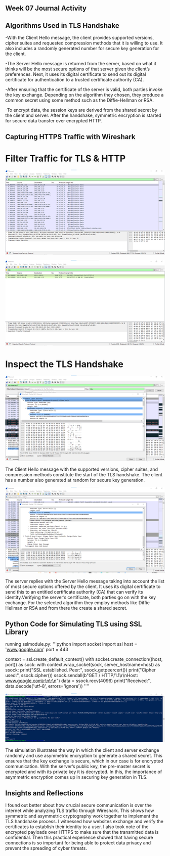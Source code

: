 ## Week 07 Journal Activity

## Algorithms Used in TLS Handshake
-With the Client Hello message, the client provides supported versions, cipher suites and requested compression methods that it is willing to use. It also includes a randomly generated number for secure key generation for the client.

-The Server Hello message is returned from the server, based on what it thinks will be the most secure options of that server given the client’s preferences. Next, it uses its digital certificate to send out its digital certificate for authentication to a trusted certificate authority (CA).

-After ensuring that the certificate of the server is valid, both parties invoke the key exchange. Depending on the algorithm they chosen, they produce a common secret using some method such as the Diffie-Hellman or RSA.

-To encrypt data, the session keys are derived from the shared secret by the client and server. After the handshake, symmetric encryption is started for secure data transfer over encrypted HTTP.

## Capturing HTTPS Traffic with Wireshark
# Filter Traffic for TLS & HTTP
![Image Description](./images/Week7_tls.png)

![Image Description](./images/Week7_http.png)
# Inspect the TLS Handshake

![Image Description](./images/Week7_client_hello.png)

The Client Hello message with the supported versions, cipher suites, and compression methods constitute the start of the TLS handshake. The client has a number also generated at random for secure key generation.

![Image Description](./images/Week7_server_hello.png)

The server replies with the Server Hello message taking into account the list of most secure options offered by the client. It uses its digital certificate to send this to an entitled certificate authority (CA) that can verify its identity.Verifying the server’s certificate, both parties go on with the key exchange. For the selected algorithm they employ methods like Diffie Hellman or RSA and from there the create a shared secret.

## Python Code for Simulating TLS using SSL Library

running sslmodule.py: 
'''python
import socket
import ssl
host = 'www.google.com'
port = 443

context = ssl.create_default_context()
with socket.create_connection((host, port)) as sock:
    with context.wrap_socket(sock, server_hostname=host) as ssock:
        print("SSL established. Peer:", ssock.getpeercert())
        print("Cipher used:", ssock.cipher())
        ssock.sendall(b"GET / HTTP/1.1\r\nHost: www.google.com\r\n\r\n")
        data = ssock.recv(4096)
        print("Received:", data.decode('utf-8', errors='ignore')) ''''

![Image Description](./images/Week7_python.png)

The simulation illustrates the way in which the client and server exchange randomly and use asymmetric encryption to generate a shared secret. This ensures that the key exchange is secure, which in our case is for encrypted communication. With the server’s public key, the pre-master secret is encrypted and with its private key it is decrypted. In this, the importance of asymmetric encryption comes up in securing key generation in TLS.

## Insights and Reflections
I found out better about how crucial secure communication is over the internet while analyzing TLS traffic through Wireshark. This shows how symmetric and asymmetric cryptography work together to implement the TLS handshake process. I witnessed how websites exchange and verify the certificates to establish their identity to a user. I also took note of the encrypted payloads over HTTPS to make sure that the transmitted data is confidential. Then this practical experience showed that having secure connections is so important for being able to protect data privacy and prevent the spreading of cyber threats.

